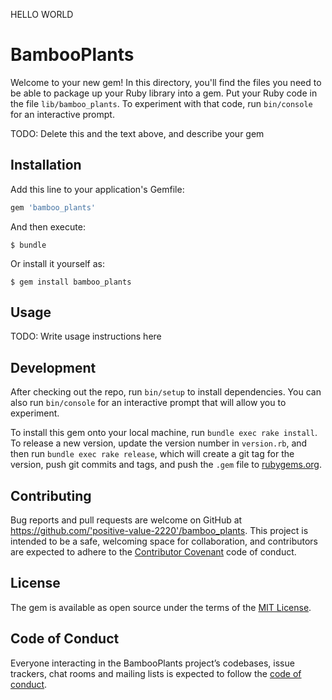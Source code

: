 HELLO WORLD

# BambooPlants

Welcome to your new gem! In this directory, you'll find the files you need to be able to package up your Ruby library into a gem. Put your Ruby code in the file `lib/bamboo_plants`. To experiment with that code, run `bin/console` for an interactive prompt.

TODO: Delete this and the text above, and describe your gem

## Installation

Add this line to your application's Gemfile:

```ruby
gem 'bamboo_plants'
```

And then execute:

    $ bundle

Or install it yourself as:

    $ gem install bamboo_plants

## Usage

TODO: Write usage instructions here

## Development

After checking out the repo, run `bin/setup` to install dependencies. You can also run `bin/console` for an interactive prompt that will allow you to experiment.

To install this gem onto your local machine, run `bundle exec rake install`. To release a new version, update the version number in `version.rb`, and then run `bundle exec rake release`, which will create a git tag for the version, push git commits and tags, and push the `.gem` file to [rubygems.org](https://rubygems.org).

## Contributing

Bug reports and pull requests are welcome on GitHub at https://github.com/'positive-value-2220'/bamboo_plants. This project is intended to be a safe, welcoming space for collaboration, and contributors are expected to adhere to the [Contributor Covenant](http://contributor-covenant.org) code of conduct.

## License

The gem is available as open source under the terms of the [MIT License](https://opensource.org/licenses/MIT).

## Code of Conduct

Everyone interacting in the BambooPlants project’s codebases, issue trackers, chat rooms and mailing lists is expected to follow the [code of conduct](https://github.com/'positive-value-2220'/bamboo_plants/blob/master/CODE_OF_CONDUCT.md).
